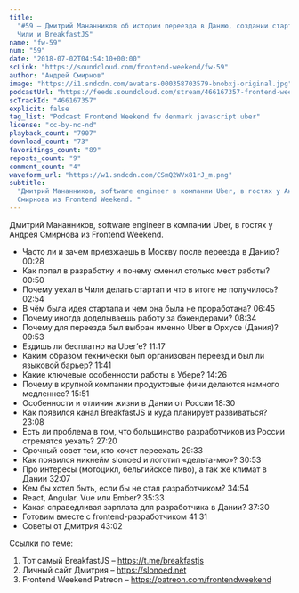```yaml
---
title:
  "#59 – Дмитрий Мананников об истории переезда в Данию, создании стартапа в
  Чили и BreakfastJS"
name: "fw-59"
num: "59"
date: "2018-07-02T04:54:10+00:00"
scLink: "https://soundcloud.com/frontend-weekend/fw-59"
author: "Андрей Смирнов"
image: "https://i1.sndcdn.com/avatars-000358703579-bnobxj-original.jpg"
podcastUrl: "https://feeds.soundcloud.com/stream/466167357-frontend-weekend-fw-59.m4a"
scTrackId: "466167357"
explicit: false
tag_list: "Podcast Frontend Weekend fw denmark javascript uber"
license: "cc-by-nc-nd"
playback_count: "7907"
download_count: "73"
favoritings_count: "89"
reposts_count: "9"
comment_count: "4"
waveform_url: "https://w1.sndcdn.com/CSmQ2WVx81rJ_m.png"
subtitle:
  "Дмитрий Мананников, software engineer в компании Uber, в гостях у Андрея
  Смирнова из Frontend Weekend. "
---
```


Дмитрий Мананников, software engineer в компании Uber, в гостях у Андрея
Смирнова из Frontend Weekend.

- Часто ли и зачем приезжаешь в Москву после переезда в Данию?
  <timecode sec="28">00:28</timecode>
- Как попал в разработку и почему сменил столько мест работы?
  <timecode sec="50">00:50</timecode>
- Почему уехал в Чили делать стартап и что в итоге не получилось?
  <timecode sec="174">02:54</timecode>
- В чём была идея стартапа и чем она была не проработана?
  <timecode sec="405">06:45</timecode>
- Почему иногда доделываешь работу за бэкендерами?
  <timecode sec="514">08:34</timecode>
- Почему для переезда был выбран именно Uber в Орхусе (Дания)?
  <timecode sec="593">09:53</timecode>
- Ездишь ли бесплатно на Uber’е? <timecode sec="677">11:17</timecode>
- Каким образом технически был организован переезд и был ли языковой барьер?
  <timecode sec="701">11:41</timecode>
- Какие ключевые особенности работы в Убере?
  <timecode sec="866">14:26</timecode>
- Почему в крупной компании продуктовые фичи делаются намного медленнее?
  <timecode sec="951">15:51</timecode>
- Особенности и отличия жизни в Дании от России
  <timecode sec="1110">18:30</timecode>
- Как появился канал BreakfastJS и куда планирует развиваться?
  <timecode sec="1388">23:08</timecode>
- Есть ли проблема в том, что большинство разработчиков из России стремятся
  уехать? <timecode sec="1640">27:20</timecode>
- Срочный совет тем, кто хочет переехать <timecode sec="1773">29:33</timecode>
- Как появился никнейм slonoed и логотип «дельта-мю»?
  <timecode sec="1853">30:53</timecode>
- Про интересы (мотоцикл, бельгийское пиво), а так же климат в Дании
  <timecode sec="1927">32:07</timecode>
- Кем бы хотел быть, если бы не стал разработчиком?
  <timecode sec="2094">34:54</timecode>
- React, Angular, Vue или Ember? <timecode sec="2133">35:33</timecode>
- Какая справедливая зарплата для разработчика в Дании?
  <timecode sec="2250">37:30</timecode>
- Готовим вместе с frontend-разработчиком <timecode sec="2491">41:31</timecode>
- Советы от Дмитрия <timecode sec="2582">43:02</timecode>

Ссылки по теме:

1. Тот самый BreakfastJS – <https://t.me/breakfastjs>
2. Личный сайт Дмитрия – <https://slonoed.net>
3. Frontend Weekend Patreon – <https://patreon.com/frontendweekend>
